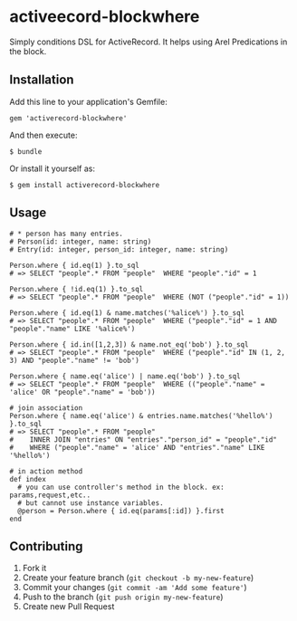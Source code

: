 # activeecord-blockwhere

Simply conditions DSL for ActiveRecord.
It helps using Arel Predications in the block.

## Installation

Add this line to your application's Gemfile:

    gem 'activerecord-blockwhere'

And then execute:

    $ bundle

Or install it yourself as:

    $ gem install activerecord-blockwhere

## Usage

    # * person has many entries.
    # Person(id: integer, name: string)
    # Entry(id: integer, person_id: integer, name: string)
    
    Person.where { id.eq(1) }.to_sql
    # => SELECT "people".* FROM "people"  WHERE "people"."id" = 1
    
    Person.where { !id.eq(1) }.to_sql
    # => SELECT "people".* FROM "people"  WHERE (NOT ("people"."id" = 1))
    
    Person.where { id.eq(1) & name.matches('%alice%') }.to_sql
    # => SELECT "people".* FROM "people"  WHERE ("people"."id" = 1 AND "people"."name" LIKE '%alice%')
    
    Person.where { id.in([1,2,3]) & name.not_eq('bob') }.to_sql
    # => SELECT "people".* FROM "people"  WHERE ("people"."id" IN (1, 2, 3) AND "people"."name" != 'bob')
    
    Person.where { name.eq('alice') | name.eq('bob') }.to_sql
    # => SELECT "people".* FROM "people"  WHERE (("people"."name" = 'alice' OR "people"."name" = 'bob'))
    
    # join association
    Person.where { name.eq('alice') & entries.name.matches('%hello%') }.to_sql
    # => SELECT "people".* FROM "people"
    #    INNER JOIN "entries" ON "entries"."person_id" = "people"."id"
    #    WHERE ("people"."name" = 'alice' AND "entries"."name" LIKE '%hello%')

    # in action method
    def index
      # you can use controller's method in the block. ex: params,request,etc..
      # but cannot use instance variables.
      @person = Person.where { id.eq(params[:id]) }.first
    end

## Contributing

1. Fork it
2. Create your feature branch (`git checkout -b my-new-feature`)
3. Commit your changes (`git commit -am 'Add some feature'`)
4. Push to the branch (`git push origin my-new-feature`)
5. Create new Pull Request
